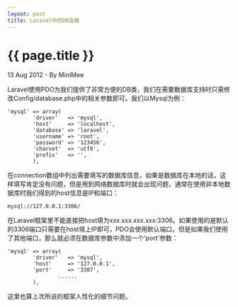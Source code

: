 ```yaml
---
layout: post
title: Laravel中的DB连接
---
```


{{ page.title }}
================

<p class="meta">13 Aug 2012 - By MiniMee</p>

Laravel使用PDO为我们提供了非常方便的DB类，我们在需要数据库支持时只需修改Config/database.php中的相关参数即可。我们以Mysql为例：

    'mysql' => array(
            'driver'   => 'mysql',
            'host'     => 'localhost',
            'database' => 'laravel',
            'username' => 'root',
            'password' => '123456',
            'charset'  => 'utf8',
            'prefix'   => '',
            ),

在connection数组中列出需要填写的数据库信息，如果是数据库在本地的话，这样填写肯定没有问题，但是用到网络数据库时就会出现问题，通常在使用非本地数据库时我们得到的host信息是IP和端口：

    mysql://127.0.0.1:3306/

在Laravel框架里不能直接把host填为xxx.xxx.xxx.xxx:3306。如果使用的是默认的3306端口只需要在host填上IP即可，PDO会使用默认端口，但是如果我们使用了其他端口，那么就必须在数据库参数中添加一个'port'参数：

    'mysql' => array(
            'driver'   => 'mysql',
            'host'     => '127.0.0.1',
            'port'     => '3307',
                    ......
            ),

这里也算上次所说的框架人性化的细节问题。
